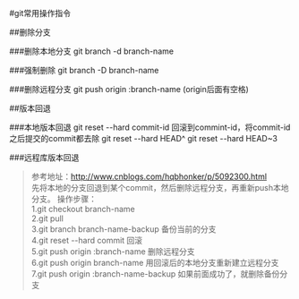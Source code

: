 #git常用操作指令

##删除分支

###删除本地分支
	git branch -d branch-name

###强制删除
	git branch -D branch-name

###删除远程分支
	git push origin :branch-name (origin后面有空格)

##版本回退

###本地版本回退
	git reset --hard commit-id 回滚到commint-id，将commit-id之后提交的commit都去除
	git reset --hard HEAD^
	git reset --hard HEAD~3

###远程库版本回退
> 参考地址：http://www.cnblogs.com/hqbhonker/p/5092300.html<br />
 先将本地的分支回退到某个commit，然后删除远程分支，再重新push本地分支。
操作步骤：<br />
1.git checkout branch-name<br />
2.git pull<br />
3.git branch branch-name-backup 备份当前的分支<br />
4.git reset --hard commit 回滚<br />
5.git push origin :branch-name 删除远程分支<br />
6.git push origin branch-name 用回滚后的本地分支重新建立远程分支<br />
7.git push origin :branch-name-backup 如果前面成功了，就删除备份分支<br />

